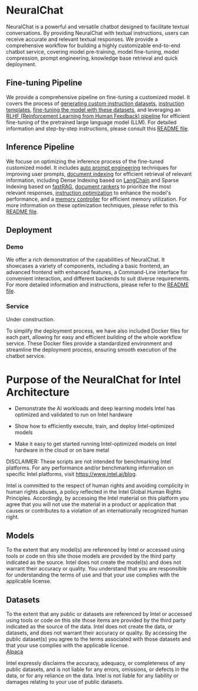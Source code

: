 NeuralChat
============

NeuralChat is a powerful and versatile chatbot designed to facilitate textual conversations. By providing NeuralChat with textual instructions, users can receive accurate and relevant textual responses. We provide a comprehensive workflow for building a highly customizable end-to-end chatbot service, covering model pre-training, model fine-tuning, model compression, prompt engineering, knowledge base retrieval and quick deployment.



## Fine-tuning Pipeline

We provide a comprehensive pipeline on fine-tuning a customized model. It covers the process of [generating custom instruction datasets](./fine_tuning/instruction_generator/), [instruction templates](./fine_tuning/instruction_template), [fine-tuning the model with these datasets](./fine_tuning/instruction_tuning_pipeline/), and leveraging an [RLHF (Reinforcement Learning from Human Feedback) pipeline](./fine_tuning/rlhf_learning_pipeline/) for efficient fine-tuning of the pretrained large language model (LLM). For detailed information and step-by-step instructions, please consult this [README file](./fine_tuning/README.md).


## Inference Pipeline

We focuse on optimizing the inference process of the fine-tuned customized model. It includes [auto prompt engineering](./inference/auto_prompt/) techniques for improving user prompts, [document indexing](./inference/document_indexing/) for efficient retrieval of relevant information, including Dense Indexing based on [LangChain](https://github.com/hwchase17/langchain) and Sparse Indexing based on [fastRAG](https://github.com/IntelLabs/fastRAG), [document rankers](./inference/document_ranker/) to prioritize the most relevant responses, [instruction optimization](./inference/instruction_optimization/) to enhance the model's performance, and a [memory controller](./inference/memory_controller/) for efficient memory utilization. For more information on these optimization techniques, please refer to this [README file](./inference/README.md).

## Deployment

### Demo

We offer a rich demonstration of the capabilities of NeuralChat. It showcases a variety of components, including a basic frontend, an advanced frontend with enhanced features, a Command-Line interface for convenient interaction, and different backends to suit diverse requirements. For more detailed information and instructions, please refer to the [README file](./demo/README.md).

### Service

Under construction.


To simplify the deployment process, we have also included Docker files for each part, allowing for easy and efficient building of the whole workflow service. These Docker files provide a standardized environment and streamline the deployment process, ensuring smooth execution of the chatbot service.


# Purpose of the NeuralChat for Intel Architecture

- Demonstrate the AI workloads and deep learning models Intel has optimized and validated to run on Intel hardware

- Show how to efficiently execute, train, and deploy Intel-optimized models

- Make it easy to get started running Intel-optimized models on Intel hardware in the cloud or on bare metal

DISCLAIMER: These scripts are not intended for benchmarking Intel platforms. For any performance and/or benchmarking information on specific Intel platforms, visit https://www.intel.ai/blog.

Intel is committed to the respect of human rights and avoiding complicity in human rights abuses, a policy reflected in the Intel Global Human Rights Principles. Accordingly, by accessing the Intel material on this platform you agree that you will not use the material in a product or application that causes or contributes to a violation of an internationally recognized human right.

## Models

To the extent that any model(s) are referenced by Intel or accessed using tools or code on this site those models are provided by the third party indicated as the source. Intel does not create the model(s) and does not warrant their accuracy or quality. You understand that you are responsible for understanding the terms of use and that your use complies with the applicable license.

## Datasets

To the extent that any public or datasets are referenced by Intel or accessed using tools or code on this site those items are provided by the third party indicated as the source of the data. Intel does not create the data, or datasets, and does not warrant their accuracy or quality. By accessing the public dataset(s) you agree to the terms associated with those datasets and that your use complies with the applicable license. 
<br>
[Alpaca](https://github.com/tatsu-lab/stanford_alpaca)

Intel expressly disclaims the accuracy, adequacy, or completeness of any public datasets, and is not liable for any errors, omissions, or defects in the data, or for any reliance on the data. Intel is not liable for any liability or damages relating to your use of public datasets.
